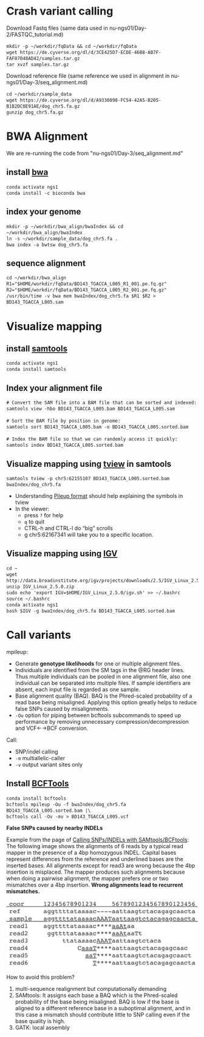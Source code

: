 Crash variant calling
=====================

Download Fastq files (same data used in nu-ngs01/Day-2/FASTQC_tutorial.md)
```
mkdir -p ~/workdir/fqData && cd ~/workdir/fqData
wget https://de.cyverse.org/dl/d/3CE425D7-ECDE-46B8-AB7F-FAF07048AD42/samples.tar.gz
tar xvzf samples.tar.gz
```


Download reference file (same reference we used in alignment in nu-ngs01/Day-3/seq_alignment.md)
```
cd ~/workdir/sample_data
wget https://de.cyverse.org/dl/d/A9330898-FC54-42A5-B205-B1B2DC0E91AE/dog_chr5.fa.gz
gunzip dog_chr5.fa.gz
```



BWA Alignment 
=============

We are re-running the code from "nu-ngs01/Day-3/seq_alignment.md"

## install [bwa](http://bio-bwa.sourceforge.net/bwa.shtml)
```
conda activate ngs1
conda install -c bioconda bwa 
```

## index your genome

```
mkdir -p ~/workdir/bwa_align/bwaIndex && cd ~/workdir/bwa_align/bwaIndex
ln -s ~/workdir/sample_data/dog_chr5.fa .
bwa index -a bwtsw dog_chr5.fa
```

## sequence alignment

```
cd ~/workdir/bwa_align
R1="$HOME/workdir/fqData/BD143_TGACCA_L005_R1_001.pe.fq.gz"
R2="$HOME/workdir/fqData/BD143_TGACCA_L005_R2_001.pe.fq.gz"
/usr/bin/time -v bwa mem bwaIndex/dog_chr5.fa $R1 $R2 > BD143_TGACCA_L005.sam
```


Visualize mapping
=================

## install [samtools](http://www.htslib.org/doc/samtools.html)
```
conda activate ngs1
conda install samtools
```

## Index your alignment file
```
# Convert the SAM file into a BAM file that can be sorted and indexed:
samtools view -hbo BD143_TGACCA_L005.bam BD143_TGACCA_L005.sam

# Sort the BAM file by position in genome:
samtools sort BD143_TGACCA_L005.bam -o BD143_TGACCA_L005.sorted.bam

# Index the BAM file so that we can randomly access it quickly:
samtools index BD143_TGACCA_L005.sorted.bam
```

## Visualize mapping using [tview](http://samtools.sourceforge.net/tview.shtml) in samtools
```
samtools tview -p chr5:62155107 BD143_TGACCA_L005.sorted.bam bwaIndex/dog_chr5.fa
```
- Understanding [Pileup format](https://en.wikipedia.org/wiki/Pileup_format) should help explaining the symbols in tview
- In the viewer: 
    * press `?` for help
    * `q` to quit
    * CTRL-h and CTRL-l do “big” scrolls
    * g chr5:62167341 will take you to a specific location. 


## Visualize mapping using [IGV](https://bioinformatics-ca.github.io/resources/IGV_Tutorial.pdf)

```
cd ~
wget http://data.broadinstitute.org/igv/projects/downloads/2.5/IGV_Linux_2.5.0.zip
unzip IGV_Linux_2.5.0.zip
sudo echo 'export IGV=$HOME/IGV_Linux_2.5.0/igv.sh' >> ~/.bashrc
source ~/.bashrc
conda activate ngs1
bash $IGV -g bwaIndex/dog_chr5.fa BD143_TGACCA_L005.sorted.bam
```

Call variants
=============

mpileup: 
- Generate **genotype likelihoods** for one or multiple alignment files. 
- Individuals are identified from the SM tags in the @RG header lines. Thus multiple individuals can be pooled in one alignment file, also one individual can be separated into multiple files. If sample identifiers are absent, each input file is regarded as one sample.
- Base alignment quality (BAQ). BAQ is the Phred-scaled probability of a read base being misaligned. Applying this option greatly helps to reduce false SNPs caused by misalignments.
- `-Ou` option for piping between bcftools subcommands to speed up performance by removing unnecessary compression/decompression and VCF←→BCF conversion.

Call: 
- SNP/indel calling 
- `-m` multiallelic-caller
- `-v` output variant sites only

## Install [BCFTools](http://www.htslib.org/doc/bcftools.html)
```
conda install bcftools
bcftools mpileup -Ou -f bwaIndex/dog_chr5.fa BD143_TGACCA_L005.sorted.bam |\
bcftools call -Ov -mv > BD143_TGACCA_L005.vcf
```


**False SNPs caused by nearby INDELs**

Example from the page of [Calling SNPs/INDELs with SAMtools/BCFtools](http://samtools.sourceforge.net/mpileup.shtml): The following image shows the alignments of 6 reads by a typical read mapper in the presence of a 4bp homozygous INDEL. Capital bases represent differences from the reference and underlined bases are the inserted bases. All alignments except for read3 are wrong because the 4bp insertion is misplaced. The mapper produces such alignments because when doing a pairwise alignment, the mapper prefers one or two mismatches over a 4bp insertion. **Wrong alignments lead to recurrent mismatches.**


   ![alt text](BAQ.png)
   
   
 How to avoid this problem?
 
 1. multi-sequence realignment but computationally demanding
 2. SAMtools: It assigns each base a BAQ which is the Phred-scaled probability of the base being misaligned. BAQ is low if the base is aligned to a different reference base in a suboptimal alignment, and in this case a mismatch should contribute little to SNP calling even if the base quality is high. 
 3. GATK: local assembly
